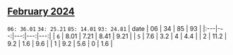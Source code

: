## [February 2024](2024-02.csv)

`06: 36.01` `34: 25.21` `85: 14.01` `93: 24.81` 
| date | 06 | 34 | 85 | 93 |
|:---|---:|---:|---:|---:|
| `6` | 8.01 | 7.21 | 8.41 | 9.21 <tr></tr>|
| `5` | 7.6 | 3.2 | 4 | 4.4 <tr></tr>|
| 2 | 11.2 | 9.2 | 1.6 | 9.6 <tr></tr>|
| 1 | 9.2 | 5.6 | 0 | 1.6 <tr></tr>|

